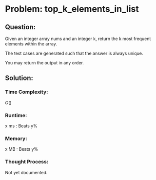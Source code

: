 # Problem: top_k_elements_in_list

## Question:

Given an integer array nums and an integer k, return the k most frequent elements within the array.

The test cases are generated such that the answer is always unique.

You may return the output in any order.


## Solution:

### Time Complexity:

$O()$


### Runtime:

x ms : Beats y%


### Memory:

x MB : Beats y%


### Thought Process:

Not yet documented.

